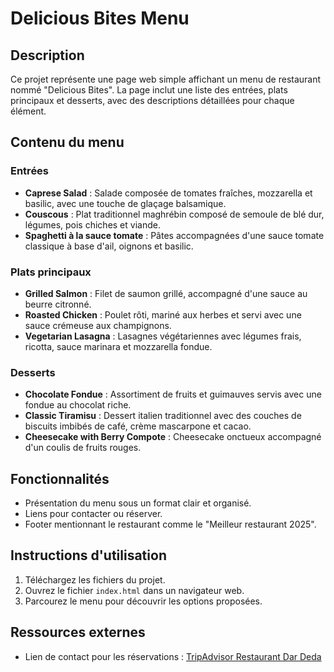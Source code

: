 # Delicious Bites Menu

## Description
Ce projet représente une page web simple affichant un menu de restaurant nommé "Delicious Bites". La page inclut une liste des entrées, plats principaux et desserts, avec des descriptions détaillées pour chaque élément.

## Contenu du menu

### Entrées
- **Caprese Salad** : Salade composée de tomates fraîches, mozzarella et basilic, avec une touche de glaçage balsamique.
- **Couscous** : Plat traditionnel maghrébin composé de semoule de blé dur, légumes, pois chiches et viande.
- **Spaghetti à la sauce tomate** : Pâtes accompagnées d'une sauce tomate classique à base d'ail, oignons et basilic.

### Plats principaux
- **Grilled Salmon** : Filet de saumon grillé, accompagné d'une sauce au beurre citronné.
- **Roasted Chicken** : Poulet rôti, mariné aux herbes et servi avec une sauce crémeuse aux champignons.
- **Vegetarian Lasagna** : Lasagnes végétariennes avec légumes frais, ricotta, sauce marinara et mozzarella fondue.

### Desserts
- **Chocolate Fondue** : Assortiment de fruits et guimauves servis avec une fondue au chocolat riche.
- **Classic Tiramisu** : Dessert italien traditionnel avec des couches de biscuits imbibés de café, crème mascarpone et cacao.
- **Cheesecake with Berry Compote** : Cheesecake onctueux accompagné d'un coulis de fruits rouges.

## Fonctionnalités
- Présentation du menu sous un format clair et organisé.
- Liens pour contacter ou réserver.
- Footer mentionnant le restaurant comme le "Meilleur restaurant 2025".

## Instructions d'utilisation
1. Téléchargez les fichiers du projet.
2. Ouvrez le fichier `index.html` dans un navigateur web.
3. Parcourez le menu pour découvrir les options proposées.

## Ressources externes
- Lien de contact pour les réservations : [TripAdvisor Restaurant Dar Deda](https://www.tripadvisor.fr/Restaurant_Review-g293757-d1727826-Reviews-Restaurant_Dar_Deda-Tozeur_Tozeur_Governorate.html)



